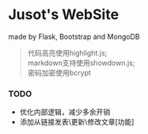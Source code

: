 # Jusot's WebSite

made by Flask, Bootstrap and MongoDB

> 代码高亮使用highlight.js; <br>markdown支持使用showdown.js; <br>密码加密使用bcrypt

### TODO
* 优化内部逻辑，减少多余开销
* 添加从链接发表\更新\修改文章\[功能\]
